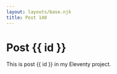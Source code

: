 ```yaml
---
layout: layouts/base.njk
title: Post 140
---
```


# Post {{ id }}

This is post {{ id }} in my Eleventy project.
